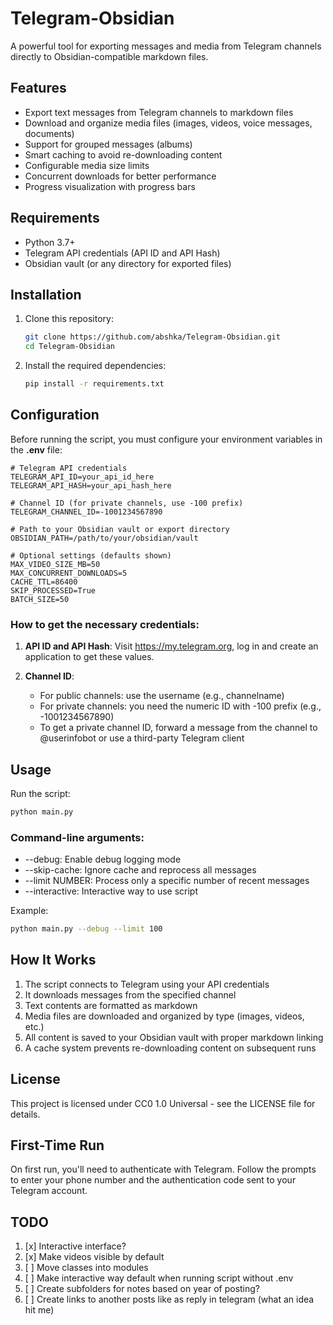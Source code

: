 # Telegram-Obsidian

A powerful tool for exporting messages and media from Telegram channels directly to Obsidian-compatible markdown files.

## Features

- Export text messages from Telegram channels to markdown files
- Download and organize media files (images, videos, voice messages, documents)
- Support for grouped messages (albums)
- Smart caching to avoid re-downloading content
- Configurable media size limits
- Concurrent downloads for better performance
- Progress visualization with progress bars

## Requirements

- Python 3.7+
- Telegram API credentials (API ID and API Hash)
- Obsidian vault (or any directory for exported files)

## Installation

1. Clone this repository:
   ```bash
   git clone https://github.com/abshka/Telegram-Obsidian.git
   cd Telegram-Obsidian
   ```
2. Install the required dependencies:
   ```bash
   pip install -r requirements.txt
   ```

## Configuration

Before running the script, you must configure your environment variables in the **.env** file:

    # Telegram API credentials
    TELEGRAM_API_ID=your_api_id_here
    TELEGRAM_API_HASH=your_api_hash_here

    # Channel ID (for private channels, use -100 prefix)
    TELEGRAM_CHANNEL_ID=-1001234567890

    # Path to your Obsidian vault or export directory
    OBSIDIAN_PATH=/path/to/your/obsidian/vault

    # Optional settings (defaults shown)
    MAX_VIDEO_SIZE_MB=50
    MAX_CONCURRENT_DOWNLOADS=5
    CACHE_TTL=86400
    SKIP_PROCESSED=True
    BATCH_SIZE=50

### How to get the necessary credentials:

1. **API ID and API Hash**: Visit https://my.telegram.org, log in and create an application to get these values.

2. **Channel ID**:

   - For public channels: use the username (e.g., channelname)
   - For private channels: you need the numeric ID with -100 prefix (e.g., -1001234567890)
   - To get a private channel ID, forward a message from the channel to @userinfobot or use a third-party Telegram client

## Usage

Run the script:

```bash
python main.py
```

### Command-line arguments:

- --debug: Enable debug logging mode
- --skip-cache: Ignore cache and reprocess all messages
- --limit NUMBER: Process only a specific number of recent messages
- --interactive: Interactive way to use script

Example:

```bash
python main.py --debug --limit 100
```

## How It Works

1. The script connects to Telegram using your API credentials
2. It downloads messages from the specified channel
3. Text contents are formatted as markdown
4. Media files are downloaded and organized by type (images, videos, etc.)
5. All content is saved to your Obsidian vault with proper markdown linking
6. A cache system prevents re-downloading content on subsequent runs

## License

This project is licensed under CC0 1.0 Universal - see the LICENSE file for details.

## First-Time Run

On first run, you'll need to authenticate with Telegram. Follow the prompts to enter your phone number and the authentication code sent to your Telegram account.

## TODO

1. [x] Interactive interface?
2. [x] Make videos visible by default
3. [ ] Move classes into modules
4. [ ] Make interactive way default when running script without .env
5. [ ] Create subfolders for notes based on year of posting?
6. [ ] Create links to another posts like as reply in telegram (what an idea hit me)